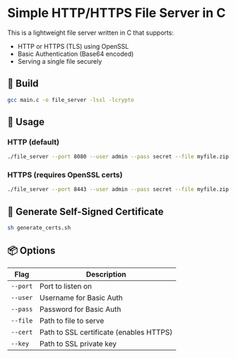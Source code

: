# Simple HTTP/HTTPS File Server in C

This is a lightweight file server written in C that supports:
- HTTP or HTTPS (TLS) using OpenSSL
- Basic Authentication (Base64 encoded)
- Serving a single file securely

## 🔧 Build

```sh
gcc main.c -o file_server -lssl -lcrypto
```

## 🚀 Usage

### HTTP (default)
```sh
./file_server --port 8080 --user admin --pass secret --file myfile.zip
```

### HTTPS (requires OpenSSL certs)
```sh
./file_server --port 8443 --user admin --pass secret --file myfile.zip --cert cert.pem --key key.pem
```

## 🔐 Generate Self-Signed Certificate

```sh
sh generate_certs.sh
```

## 📦 Options

| Flag      | Description                             |
|-----------|-----------------------------------------|
| `--port`  | Port to listen on                       |
| `--user`  | Username for Basic Auth                 |
| `--pass`  | Password for Basic Auth                 |
| `--file`  | Path to file to serve                   |
| `--cert`  | Path to SSL certificate (enables HTTPS) |
| `--key`   | Path to SSL private key                 |

